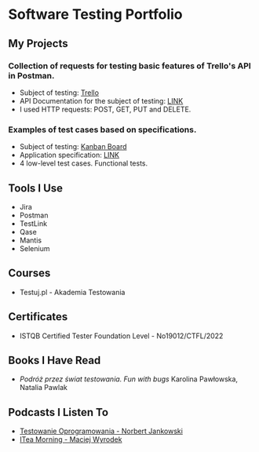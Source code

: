 # Software Testing Portfolio

## My Projects

### Collection of requests for testing basic features of Trello's API in Postman. 
* Subject of testing: [Trello](https://trello.com/)
* API Documentation for the subject of testing: [LINK](https://developer.atlassian.com/cloud/trello/rest/api-group-actions/)
* I used HTTP requests: POST, GET, PUT and DELETE.

### Examples of test cases based on specifications.
* Subject of testing: [Kanban Board](https://kanbanboard.pl/)
* Application specification: [LINK](https://docs.google.com/document/d/1dJNmQ5cth6uLBZSvkYNc9zBZEFhNNiJbhq86EUTpzmk/edit?usp=sharing)
* 4 low-level test cases. Functional tests.

## Tools I Use

* Jira 
* Postman
* TestLink 
* Qase
* Mantis
* Selenium 

## Courses

* Testuj.pl - Akademia Testowania

## Certificates

* ISTQB Certified Tester Foundation Level - No19012/CTFL/2022

## Books I Have Read

* *Podróż przez świat testowania. Fun with bugs* Karolina Pawłowska, Natalia Pawlak

## Podcasts I Listen To

* [Testowanie Oprogramowania - Norbert Jankowski](https://podcasttestowanie.pl/)
* [ITea Morning - Maciej Wyrodek](https://www.youtube.com/@ITeaMorning)

